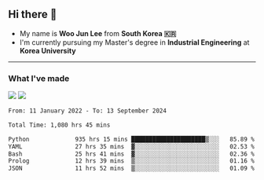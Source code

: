 ## Hi there 👋

- My name is **Woo Jun Lee** from **South Korea 🇰🇷**
- I'm currently pursuing my Master's degree in **Industrial Engineering** at **Korea University**

---

### What I've made

<a href="https://share.streamlit.io/tomtom1103/kuiai_hackathon_2022/main/JL_app.py"><img src="https://img.shields.io/badge/Journey Lee-161B22?style=for-the-badge&logo=streamlit&logoColor=FF4B4B"/></a> <a href="https://jeon-100.github.io/Dangzang/"><img src="https://img.shields.io/badge/당신을 위한 장학금, 당장!-161B22?style=for-the-badge&logo=react&logoColor=#61DAFB"/></a>

<!--START_SECTION:waka-->

```txt
From: 11 January 2022 - To: 13 September 2024

Total Time: 1,080 hrs 45 mins

Python             935 hrs 15 mins █████████████████████▒░░░   85.89 %
YAML               27 hrs 35 mins  ▓░░░░░░░░░░░░░░░░░░░░░░░░   02.53 %
Bash               25 hrs 41 mins  ▓░░░░░░░░░░░░░░░░░░░░░░░░   02.36 %
Prolog             12 hrs 39 mins  ▒░░░░░░░░░░░░░░░░░░░░░░░░   01.16 %
JSON               11 hrs 52 mins  ▒░░░░░░░░░░░░░░░░░░░░░░░░   01.09 %
```

<!--END_SECTION:waka-->
